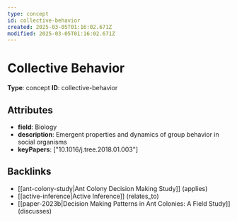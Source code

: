 ```yaml
---
type: concept
id: collective-behavior
created: 2025-03-05T01:16:02.671Z
modified: 2025-03-05T01:16:02.671Z
---
```


# Collective Behavior

**Type**: concept
**ID**: collective-behavior

## Attributes

- **field**: Biology
- **description**: Emergent properties and dynamics of group behavior in social organisms
- **keyPapers**: ["10.1016/j.tree.2018.01.003"]

## Backlinks

- [[ant-colony-study|Ant Colony Decision Making Study]] (applies)
- [[active-inference|Active Inference]] (relates_to)
- [[paper-2023b|Decision Making Patterns in Ant Colonies: A Field Study]] (discusses)

